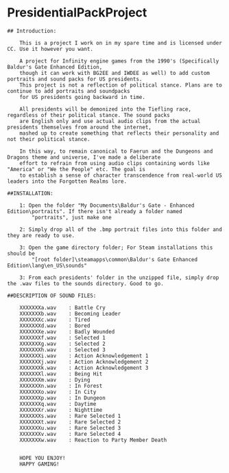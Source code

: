 # PresidentialPackProject

    ## Introduction:
    
        This is a project I work on in my spare time and is licensed under CC. Use it however you want.
    
        A project for Infinity engine games from the 1990's (Specifically Baldur's Gate Enhanced Edition,
        though it can work with BG2EE and IWDEE as well) to add custom portraits and sound packs for US presidents. 
        This project is not a reflection of political stance. Plans are to continue to add portraits and soundpacks
        for US presidents going backward in time.

        All presidents will be demonized into the Tiefling race, regardless of their political stance. The sound packs
        are English only and use actual audio clips from the actual presidents themselves from around the internet,
        mashed up to create something that reflects their personality and not their political stance.

        In this way, to remain canonical to Faerun and the Dungeons and Dragons theme and universe, I've made a deliberate
        effort to refrain from using audio clips containing words like "America" or "We the People" etc. The goal is
        to establish a sense of character transcendence from real-world US leaders into the Forgotten Realms lore.
        
    ##INSTALLATION:
    
        1: Open the folder "My Documents\Baldur's Gate - Enhanced Edition\portraits". If there isn't already a folder named
            "portraits", just make one
            
        2: Simply drop all of the .bmp portrait files into this folder and they are ready to use.
        
        3: Open the game directory folder; For Steam installations this should be
            "[root folder]\steamapps\common\Baldur's Gate Enhanced Edition\lang\en_US\sounds"
            
        3: From each presidents' folder in the unzipped file, simply drop the .wav files to the sounds directory. Good to go.
        
    ##DESCRIPTION OF SOUND FILES:
    
        XXXXXXXa.wav	: Battle Cry
        XXXXXXXb.wav	: Becoming Leader
        XXXXXXXc.wav	: Tired
        XXXXXXXd.wav	: Bored
        XXXXXXXe.wav	: Badly Wounded
        XXXXXXXf.wav	: Selected 1
        XXXXXXXg.wav	: Selected 2
        XXXXXXXh.wav	: Selected 3
        XXXXXXXi.wav	: Action Acknowledgement 1
        XXXXXXXj.wav	: Action Acknowledgement 2
        XXXXXXXk.wav	: Action Acknowledgement 3
        XXXXXXXl.wav	: Being Hit
        XXXXXXXm.wav	: Dying
        XXXXXXXn.wav	: In Forest
        XXXXXXXo.wav	: In City
        XXXXXXXp.wav	: In Dungeon
        XXXXXXXq.wav	: Daytime
        XXXXXXXr.wav	: Nighttime
        XXXXXXXs.wav	: Rare Selected 1
        XXXXXXXt.wav	: Rare Selected 2
        XXXXXXXu.wav	: Rare Selected 3
        XXXXXXXv.wav	: Rare Selected 4
        XXXXXXXw.wav	: Reaction to Party Member Death
        
        
        HOPE YOU ENJOY!
        HAPPY GAMING!
